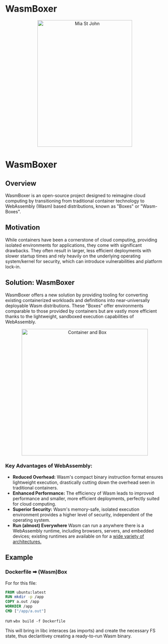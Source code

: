 # WasmBoxer

<p align="center">
  <p align="center">
    <a href="https://en.wikipedia.org/wiki/Mia_St._John" target="_blank">
      <img src="https://user-images.githubusercontent.com/20820229/164059786-8d082b44-59d6-431a-adf4-993116c8d492.png" alt="Mia St John" width="300"             height="400">
    </a>
  </p>
</p>

# WasmBoxer

## Overview
WasmBoxer is an open-source project designed to reimagine cloud computing by transitioning from traditional container technology to WebAssembly (Wasm) based distributions, known as "Boxes" or "Wasm-Boxes".

## Motivation
While containers have been a cornerstone of cloud computing, providing isolated environments for applications, they come with significant drawbacks. They often result in larger, less efficient deployments with slower startup times and rely heavily on the underlying operating system/kernel for security, which can introduce vulnerabilities and platform lock-in.

## Solution: WasmBoxer
WasmBoxer offers a new solution by providing tooling for converting existing containerized workloads and definitions into near-universally deployable Wasm distributions. These "Boxes" offer environments comparable to those provided by containers but are vastly more efficient thanks to the lightweight, sandboxed execution capabilities of WebAssembly.

<p align="center">
  <p align="center">
    <a href="https://boxer.dev" target="_blank">
      <img src="https://github.com/dphilla/wasm-vfs/assets/20820229/4b0309d8-c8ae-427a-8af3-67857a8eebf3" alt="Container and Box" width="400"             height="400">
    </a>
  </p>
</p>


### Key Advantages of WebAssembly:
- **Reduced Overhead:** Wasm's compact binary instruction format ensures lightweight execution, drastically cutting down the overhead seen in traditional containers.
- **Enhanced Performance:** The efficiency of Wasm leads to improved performance and smaller, more efficient deployments, perfectly suited for cloud computing.
- **Superior Security:** Wasm's memory-safe, isolated execution environment provides a higher level of security, independent of the operating system.
- **Run (almost) Everywhere** Wasm can run a anywhere there is a WebAssembly runtime, including browsers, servers, and embedded devices; existing runtimes are available on for a [wide variety of architectures.](https://github.com/appcypher/awesome-wasm-runtimes)

## Example

### Dockerfile ➡ (Wasm)Box

For for this file:

```Dockerfile
FROM ubuntu:latest
RUN mkdir -p /app
COPY a.out /app
WORKDIR /app
CMD ["/app/a.out"]
```

run  `wbx build -f Dockerfile`

This will bring in libc interaces (as imports) and create the necessary FS state, thus declaritivey creating a ready-to-run Wasm binary.

